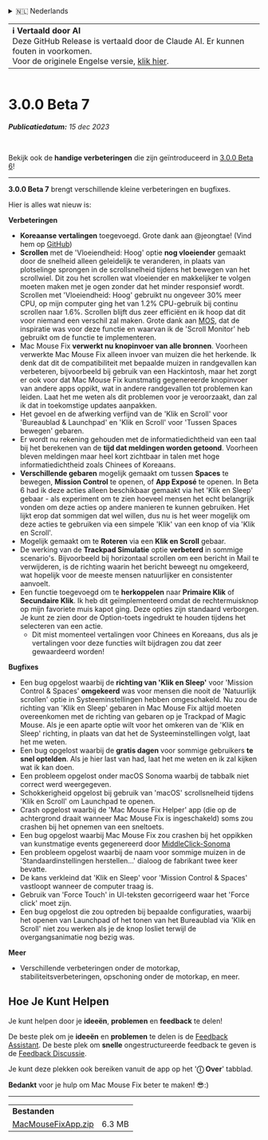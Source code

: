 <details>
<summary>🇳🇱 Nederlands</summary>

[🇬🇧 English (GitHub Release)](https://github.com/noah-nuebling/mac-mouse-fix/releases/tag/3.0.0-Beta-7)\
[🇦🇩 Català](https://redirect.macmousefix.com/?target=mmf-release&tag=3.0.0-Beta-7&locale=ca)\
[🇩🇪 Deutsch](https://redirect.macmousefix.com/?target=mmf-release&tag=3.0.0-Beta-7&locale=de)\
[🇪🇸 Español](https://redirect.macmousefix.com/?target=mmf-release&tag=3.0.0-Beta-7&locale=es)\
[🇫🇷 Français](https://redirect.macmousefix.com/?target=mmf-release&tag=3.0.0-Beta-7&locale=fr)\
[🇮🇩 Indonesia](https://redirect.macmousefix.com/?target=mmf-release&tag=3.0.0-Beta-7&locale=id)\
[🇮🇹 Italiano](https://redirect.macmousefix.com/?target=mmf-release&tag=3.0.0-Beta-7&locale=it)\
[🇭🇺 Magyar](https://redirect.macmousefix.com/?target=mmf-release&tag=3.0.0-Beta-7&locale=hu)\
**🇳🇱 Nederlands**\
[🇵🇱 Polski](https://redirect.macmousefix.com/?target=mmf-release&tag=3.0.0-Beta-7&locale=pl)\
[🇧🇷 Português (Brasil)](https://redirect.macmousefix.com/?target=mmf-release&tag=3.0.0-Beta-7&locale=pt-BR)\
[🇵🇹 Português (Portugal)](https://redirect.macmousefix.com/?target=mmf-release&tag=3.0.0-Beta-7&locale=pt-PT)\
[🇷🇴 Română](https://redirect.macmousefix.com/?target=mmf-release&tag=3.0.0-Beta-7&locale=ro)\
[🇸🇪 Svenska](https://redirect.macmousefix.com/?target=mmf-release&tag=3.0.0-Beta-7&locale=sv)\
[🇻🇳 Tiếng Việt](https://redirect.macmousefix.com/?target=mmf-release&tag=3.0.0-Beta-7&locale=vi)\
[🇹🇷 Türkçe](https://redirect.macmousefix.com/?target=mmf-release&tag=3.0.0-Beta-7&locale=tr)\
[🇨🇿 Čeština](https://redirect.macmousefix.com/?target=mmf-release&tag=3.0.0-Beta-7&locale=cs)\
[🇬🇷 Ελληνικά](https://redirect.macmousefix.com/?target=mmf-release&tag=3.0.0-Beta-7&locale=el)\
[🇷🇺 Русский](https://redirect.macmousefix.com/?target=mmf-release&tag=3.0.0-Beta-7&locale=ru)\
[🇺🇦 Українська](https://redirect.macmousefix.com/?target=mmf-release&tag=3.0.0-Beta-7&locale=uk)\
[🇮🇱 עברית](https://redirect.macmousefix.com/?target=mmf-release&tag=3.0.0-Beta-7&locale=he)\
[🇸🇦 العربية](https://redirect.macmousefix.com/?target=mmf-release&tag=3.0.0-Beta-7&locale=ar)\
[🇮🇳 हिन्दी](https://redirect.macmousefix.com/?target=mmf-release&tag=3.0.0-Beta-7&locale=hi)\
[🇹🇭 ไทย](https://redirect.macmousefix.com/?target=mmf-release&tag=3.0.0-Beta-7&locale=th)\
[🇨🇳 中文 (简体)](https://redirect.macmousefix.com/?target=mmf-release&tag=3.0.0-Beta-7&locale=zh-Hans)\
[🇨🇳 中文 (繁體)](https://redirect.macmousefix.com/?target=mmf-release&tag=3.0.0-Beta-7&locale=zh-Hant)\
[🇭🇰 中文（香港)](https://redirect.macmousefix.com/?target=mmf-release&tag=3.0.0-Beta-7&locale=zh-HK)\
[🇯🇵 日本語](https://redirect.macmousefix.com/?target=mmf-release&tag=3.0.0-Beta-7&locale=ja)\
[🇰🇷 한국어](https://redirect.macmousefix.com/?target=mmf-release&tag=3.0.0-Beta-7&locale=ko)\
[Help translate Mac Mouse Fix to different languages!](https://github.com/noah-nuebling/mac-mouse-fix/discussions/731)
</details>
<table align=><td>
<b>ℹ️ Vertaald door AI</b><br>
Deze GitHub Release is vertaald door de Claude AI. Er kunnen fouten in voorkomen.<br>
Voor de originele Engelse versie, <a href="https://github.com/noah-nuebling/mac-mouse-fix/releases/tag/3.0.0-Beta-7">klik hier</a>.
</td></table>

<table></table>

# 3.0.0 Beta 7
***Publicatiedatum:** 15 dec 2023*

<br>

Bekijk ook de **handige verbeteringen** die zijn geïntroduceerd in [3.0.0 Beta 6](https://redirect.macmousefix.com/?target=mmf-release&tag=3.0.0-Beta-6&locale=nl)!


---

**3.0.0 Beta 7** brengt verschillende kleine verbeteringen en bugfixes.

Hier is alles wat nieuw is:

**Verbeteringen**

- **Koreaanse vertalingen** toegevoegd. Grote dank aan @jeongtae! (Vind hem op [GitHub](https://github.com/jeongtae))
- **Scrollen** met de 'Vloeiendheid: Hoog' optie **nog vloeiender** gemaakt door de snelheid alleen geleidelijk te veranderen, in plaats van plotselinge sprongen in de scrollsnelheid tijdens het bewegen van het scrollwiel. Dit zou het scrollen wat vloeiender en makkelijker te volgen moeten maken met je ogen zonder dat het minder responsief wordt. Scrollen met 'Vloeiendheid: Hoog' gebruikt nu ongeveer 30% meer CPU, op mijn computer ging het van 1.2% CPU-gebruik bij continu scrollen naar 1.6%. Scrollen blijft dus zeer efficiënt en ik hoop dat dit voor niemand een verschil zal maken. Grote dank aan [MOS](https://mos.caldis.me/), dat de inspiratie was voor deze functie en waarvan ik de 'Scroll Monitor' heb gebruikt om de functie te implementeren.
- Mac Mouse Fix **verwerkt nu knopinvoer van alle bronnen**. Voorheen verwerkte Mac Mouse Fix alleen invoer van muizen die het herkende. Ik denk dat dit de compatibiliteit met bepaalde muizen in randgevallen kan verbeteren, bijvoorbeeld bij gebruik van een Hackintosh, maar het zorgt er ook voor dat Mac Mouse Fix kunstmatig gegenereerde knopinvoer van andere apps oppikt, wat in andere randgevallen tot problemen kan leiden. Laat het me weten als dit problemen voor je veroorzaakt, dan zal ik dat in toekomstige updates aanpakken.
- Het gevoel en de afwerking verfijnd van de 'Klik en Scroll' voor 'Bureaublad & Launchpad' en 'Klik en Scroll' voor 'Tussen Spaces bewegen' gebaren.
- Er wordt nu rekening gehouden met de informatiedichtheid van een taal bij het berekenen van de **tijd dat meldingen worden getoond**. Voorheen bleven meldingen maar heel kort zichtbaar in talen met hoge informatiedichtheid zoals Chinees of Koreaans.
- **Verschillende gebaren** mogelijk gemaakt om tussen **Spaces** te bewegen, **Mission Control** te openen, of **App Exposé** te openen. In Beta 6 had ik deze acties alleen beschikbaar gemaakt via het 'Klik en Sleep' gebaar - als experiment om te zien hoeveel mensen het echt belangrijk vonden om deze acties op andere manieren te kunnen gebruiken. Het lijkt erop dat sommigen dat wel willen, dus nu is het weer mogelijk om deze acties te gebruiken via een simpele 'Klik' van een knop of via 'Klik en Scroll'.
- Mogelijk gemaakt om te **Roteren** via een **Klik en Scroll** gebaar.
- De werking van de **Trackpad Simulatie** optie **verbeterd** in sommige scenario's. Bijvoorbeeld bij horizontaal scrollen om een bericht in Mail te verwijderen, is de richting waarin het bericht beweegt nu omgekeerd, wat hopelijk voor de meeste mensen natuurlijker en consistenter aanvoelt.
- Een functie toegevoegd om te **herkoppelen** naar **Primaire Klik** of **Secundaire Klik**. Ik heb dit geïmplementeerd omdat de rechtermuisknop op mijn favoriete muis kapot ging. Deze opties zijn standaard verborgen. Je kunt ze zien door de Option-toets ingedrukt te houden tijdens het selecteren van een actie.
  - Dit mist momenteel vertalingen voor Chinees en Koreaans, dus als je vertalingen voor deze functies wilt bijdragen zou dat zeer gewaardeerd worden!

**Bugfixes**

- Een bug opgelost waarbij de **richting van 'Klik en Sleep'** voor 'Mission Control & Spaces' **omgekeerd** was voor mensen die nooit de 'Natuurlijk scrollen' optie in Systeeminstellingen hebben omgeschakeld. Nu zou de richting van 'Klik en Sleep' gebaren in Mac Mouse Fix altijd moeten overeenkomen met de richting van gebaren op je Trackpad of Magic Mouse. Als je een aparte optie wilt voor het omkeren van de 'Klik en Sleep' richting, in plaats van dat het de Systeeminstellingen volgt, laat het me weten.
- Een bug opgelost waarbij de **gratis dagen** voor sommige gebruikers **te snel optelden**. Als je hier last van had, laat het me weten en ik zal kijken wat ik kan doen.
- Een probleem opgelost onder macOS Sonoma waarbij de tabbalk niet correct werd weergegeven.
- Schokkerigheid opgelost bij gebruik van 'macOS' scrollsnelheid tijdens 'Klik en Scroll' om Launchpad te openen.
- Crash opgelost waarbij de 'Mac Mouse Fix Helper' app (die op de achtergrond draait wanneer Mac Mouse Fix is ingeschakeld) soms zou crashen bij het opnemen van een sneltoets.
- Een bug opgelost waarbij Mac Mouse Fix zou crashen bij het oppikken van kunstmatige events gegenereerd door [MiddleClick-Sonoma](https://github.com/artginzburg/MiddleClick-Sonoma)
- Een probleem opgelost waarbij de naam voor sommige muizen in de 'Standaardinstellingen herstellen...' dialoog de fabrikant twee keer bevatte.
- De kans verkleind dat 'Klik en Sleep' voor 'Mission Control & Spaces' vastloopt wanneer de computer traag is.
- Gebruik van 'Force Touch' in UI-teksten gecorrigeerd waar het 'Force click' moet zijn.
- Een bug opgelost die zou optreden bij bepaalde configuraties, waarbij het openen van Launchpad of het tonen van het Bureaublad via 'Klik en Scroll' niet zou werken als je de knop losliet terwijl de overgangsanimatie nog bezig was.

**Meer**

- Verschillende verbeteringen onder de motorkap, stabiliteitsverbeteringen, opschoning onder de motorkap, en meer.

## Hoe Je Kunt Helpen

Je kunt helpen door je **ideeën**, **problemen** en **feedback** te delen!

De beste plek om je **ideeën** en **problemen** te delen is de [Feedback Assistant](https://noah-nuebling.github.io/mac-mouse-fix-feedback-assistant/?type=bug-report).
De beste plek om **snelle** ongestructureerde feedback te geven is de [Feedback Discussie](https://github.com/noah-nuebling/mac-mouse-fix/discussions/366).

Je kunt deze plekken ook bereiken vanuit de app op het '**ⓘ Over**' tabblad.

**Bedankt** voor je hulp om Mac Mouse Fix beter te maken! 😎:)

---

<table align="start">
<tr>
    <td colspan=2>
        <b>Bestanden</b>
    </td>
</tr>
<tr>
    <td><a href="https://github.com/noah-nuebling/mac-mouse-fix/releases/download/3.0.0-Beta-7/MacMouseFixApp.zip">MacMouseFixApp.zip</a></td>
    <td>6.3 MB</td>
</tr>
</table>